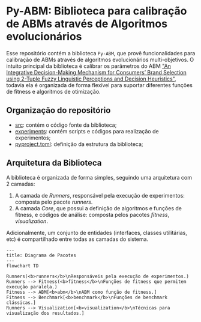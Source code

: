 # Py-ABM: Biblioteca para calibração de ABMs através de Algoritmos evolucionários

Esse repositório contém a biblioteca `Py-ABM`, que provê funcionalidades para calibração de ABMs através de algoritmos evolucionários multi-objetivos. O intuito principal da biblioteca é calibrar os parâmetros do ABM ["An Integrative Decision-Making Mechanism for Consumers’ Brand Selection using 2-Tuple Fuzzy Linguistic Perceptions and Decision Heuristics"](https://link.springer.com/article/10.1007/s40815-022-01385-x), todavia ela é organizada de forma flexível para suportar diferentes funções de fitness e algoritmos de otimização.

## Organização do repositório

- [src](src/): contém o código fonte da biblioteca;
- [experiments](experiments/): contém scripts e códigos para realização de experimentos;
- [pyproject.toml](pyproject.toml): definição da estrutura da biblioteca;

## Arquitetura da Biblioteca

A biblioteca é organizada de forma simples, seguindo uma arquitetura com 2 camadas:

1. A camada de *Runners*, responsável pela execução de experimentos: composta pelo pacote *runners*.
2. A camada *Core*, que possui a definição de algoritmos e funções de fitness, e códigos de análise: composta pelos pacotes *fitness*, *visualization*.

Adicionalmente, um conjunto de entidades (interfaces, classes utilitárias, etc) é compartilhado entre todas as camadas do sistema.

```mermaid
---
title: Diagrama de Pacotes
---
flowchart TD

Runners(<b>runners</b>\nResponsáveis pela execução de experimentos.)
Runners --> Fitness(<b>fitness</b>\nFunções de fitness que permitem execução paralela.)
Fitness --> ABM[<b>abm</b>\nABM como função de fitness.]
Fitness --> Benchmark[<b>benchmark</b>\nFunções de benchmark clássicas.]
Runners --> Visualization[<b>visualization</b>\nTécnicas para visualização dos resultados.]
```

